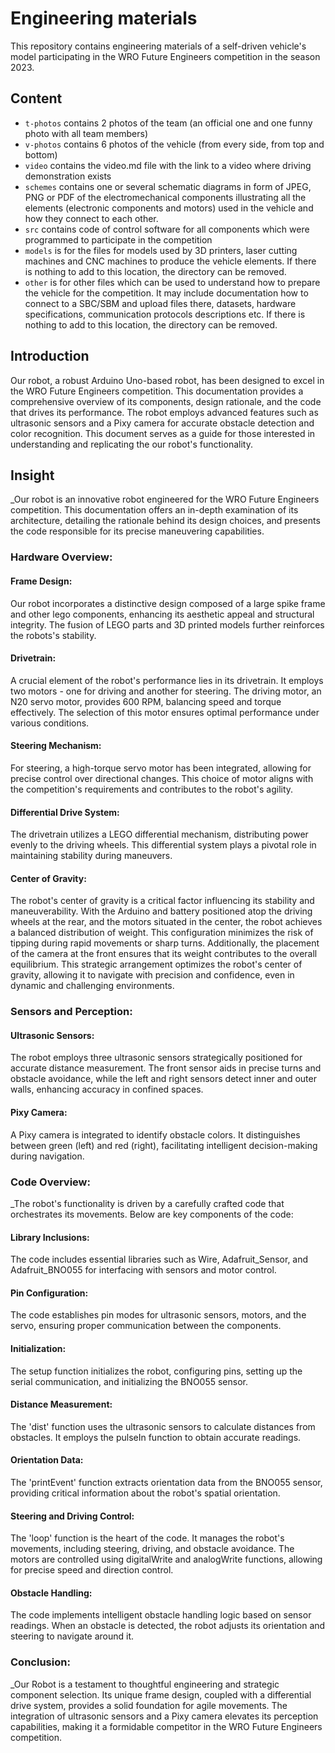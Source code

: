 Engineering materials
====

This repository contains engineering materials of a self-driven vehicle's model participating in the WRO Future Engineers competition in the season 2023.

## Content

* `t-photos` contains 2 photos of the team (an official one and one funny photo with all team members)
* `v-photos` contains 6 photos of the vehicle (from every side, from top and bottom)
* `video` contains the video.md file with the link to a video where driving demonstration exists
* `schemes` contains one or several schematic diagrams in form of JPEG, PNG or PDF of the electromechanical components illustrating all the elements (electronic components and motors) used in the vehicle and how they connect to each other.
* `src` contains code of control software for all components which were programmed to participate in the competition
* `models` is for the files for models used by 3D printers, laser cutting machines and CNC machines to produce the vehicle elements. If there is nothing to add to this location, the directory can be removed.
* `other` is for other files which can be used to understand how to prepare the vehicle for the competition. It may include documentation how to connect to a SBC/SBM and upload files there, datasets, hardware specifications, communication protocols descriptions etc. If there is nothing to add to this location, the directory can be removed.

## Introduction

Our robot, a robust Arduino Uno-based robot, has been designed to excel in the WRO Future Engineers competition. This documentation provides a comprehensive overview of its components, design rationale, and the code that drives its performance. The robot employs advanced features such as ultrasonic sensors and a Pixy camera for accurate obstacle detection and color recognition. This document serves as a guide for those interested in understanding and replicating the our robot's functionality.

## Insight

_Our robot is an innovative robot engineered for the WRO Future Engineers competition. This documentation offers an in-depth examination of its architecture, detailing the rationale behind its design choices, and presents the code responsible for its precise maneuvering capabilities.



### Hardware Overview:

#### Frame Design:
Our robot incorporates a distinctive design composed of a large spike frame and other lego components, enhancing its aesthetic appeal and structural integrity. The fusion of LEGO parts and 3D printed models further reinforces the robots's stability.

#### Drivetrain:
A crucial element of the robot's performance lies in its drivetrain. It employs two motors - one for driving and another for steering. The driving motor, an N20 servo motor, provides 600 RPM, balancing speed and torque effectively. The selection of this motor ensures optimal performance under various conditions.

#### Steering Mechanism:
For steering, a high-torque servo motor has been integrated, allowing for precise control over directional changes. This choice of motor aligns with the competition's requirements and contributes to the robot's agility.

#### Differential Drive System:
The drivetrain utilizes a LEGO differential mechanism, distributing power evenly to the driving wheels. This differential system plays a pivotal role in maintaining stability during maneuvers.

#### Center of Gravity:
The robot's center of gravity is a critical factor influencing its stability and maneuverability. With the Arduino and battery positioned atop the driving wheels at the rear, and the motors situated in the center, the robot achieves a balanced distribution of weight. This configuration minimizes the risk of tipping during rapid movements or sharp turns. Additionally, the placement of the camera at the front ensures that its weight contributes to the overall equilibrium. This strategic arrangement optimizes the robot's center of gravity, allowing it to navigate with precision and confidence, even in dynamic and challenging environments.



### Sensors and Perception:

#### Ultrasonic Sensors:
The robot employs three ultrasonic sensors strategically positioned for accurate distance measurement. The front sensor aids in precise turns and obstacle avoidance, while the left and right sensors detect inner and outer walls, enhancing accuracy in confined spaces.

#### Pixy Camera:
A Pixy camera is integrated to identify obstacle colors. It distinguishes between green (left) and red (right), facilitating intelligent decision-making during navigation.



### Code Overview:
_The robot's functionality is driven by a carefully crafted code that orchestrates its movements. Below are key components of the code:

#### Library Inclusions:
The code includes essential libraries such as Wire, Adafruit_Sensor, and Adafruit_BNO055 for interfacing with sensors and motor control.

#### Pin Configuration:
The code establishes pin modes for ultrasonic sensors, motors, and the servo, ensuring proper communication between the components.

#### Initialization:
The setup function initializes the robot, configuring pins, setting up the serial communication, and initializing the BNO055 sensor.

#### Distance Measurement:
The 'dist' function uses the ultrasonic sensors to calculate distances from obstacles. It employs the pulseIn function to obtain accurate readings.

#### Orientation Data:
The 'printEvent' function extracts orientation data from the BNO055 sensor, providing critical information about the robot's spatial orientation.

#### Steering and Driving Control:
The 'loop' function is the heart of the code. It manages the robot's movements, including steering, driving, and obstacle avoidance. The motors are controlled using digitalWrite and analogWrite functions, allowing for precise speed and direction control.

#### Obstacle Handling:
The code implements intelligent obstacle handling logic based on sensor readings. When an obstacle is detected, the robot adjusts its orientation and steering to navigate around it.



### Conclusion:
_Our Robot is a testament to thoughtful engineering and strategic component selection. Its unique frame design, coupled with a differential drive system, provides a solid foundation for agile movements. The integration of ultrasonic sensors and a Pixy camera elevates its perception capabilities, making it a formidable competitor in the WRO Future Engineers competition.
